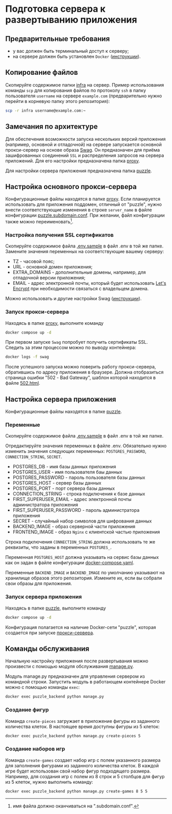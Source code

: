 # Подготовка сервера к развертыванию приложения
## Предварительные требования
- у вас должен быть терминальный доступ к серверу;
- на сервере должен быть установлен `Docker` ([инструкции](https://docs.docker.com/engine/install/)).

## Копирование файлов
Скопируйте содержимое папки [infra](../infra/) на сервер. Пример использования команды `scp` для копирования файлов по протоколу `ssh` в папку пользователя `username` на сервере `example.com` (предварительно нужно перейти в корневую папку этого репозитория):
```bash
scp -r infra username@example.com:~
```

## Замечания по архитектуре

Для обеспечения возможности запуска нескольких версий приложения (например, основной и отладочной) на сервере запускается основной прокси-сервер на основе образа [Swag](https://github.com/linuxserver/docker-swag). Он предназначен для приёма зашифрованных соединений `SSL` и распределения запросов на сервера приложений. Для его настройки предназначена папка [proxy](./proxy/).

Для настройки сервера приложения предназначена папка [puzzle](./puzzle/).


## Настройка основного прокси-сервера

Конфигурационные файлы находятся в папке [proxy](./proxy/).
Если планируется использовать для приложения поддомен, отличный от "puzzle", нужно внести соответствующие изменения в строке `server_name` в файле конфигурации [puzzle.subdomain.conf](proxy/proxy-confs/puzzle.subdomain.conf). При желании, файл конфигурации также можно переименовать[^1].

[^1]: имя файла должно оканчиваться на ".subdomain.conf".

### Настройка получения SSL сертификатов
Скопируйте содержимое файла [.env.sample](proxy/.env.sample) в файл .env в той же папке. Замените значения переменных на соответствующие вашему серверу:
- TZ - часовой пояс;
- URL - основной домен приложения;
- EXTRA_DOMAINS - дополнительные домены, например, для отладочной версии приложения;
- EMAIL - адрес электронной почты, который будет использовать [Let's Encrypt](https://letsencrypt.org/) при необходимости связаться с владельцем домена.

Можно использовать и другие настройки Swag ([инструкции](https://github.com/linuxserver/docker-swag?tab=readme-ov-file#parameters)).

### Запуск прокси-сервера
Находясь в папке [proxy](./proxy/), выполните команду 
```bash
docker compose up -d
```
При первом запуске `Swag` попробует получить сертификаты SSL. Следить за этим процессом можно по выводу контейнера:
```bash
docker logs -f swag
```
После успешного запуска можно поверить работу прокси-сервера, обратившись по адресу приложения в браузере. Должна отобразиться страница ошибки "502 - Bad Gateway", шаблон которой находится в файле [502.html](proxy/static/502.html).

## Настройка сервера приложения

Конфигурационные файлы находятся в папке [puzzle](./puzzle/).

### Переменные
Скопируйте содержимое файла [.env.sample](puzzle/.env.sample) в файл .env в той же папке.

Отредактируйте значения переменных в файле .env. Обязательно нужно изменить значения следующих переменных: `POSTGRES_PASSWORD`, `CONNECTION_STRING`, `SECRET`.

- POSTGRES_DB - имя базы данных приложения
- POSTGRES_USER - имя пользователя баы данных
- POSTGRES_PASSWORD - пароль пользователя базы данных
- POSTGRES_HOST - сервер базы данных
- POSTGRES_PORT - порт сервера базы данных
- CONNECTION_STRING - строка подключения к базе данных
- FIRST_SUPERUSER_EMAIL - адрес электронной почты администратора приложения
- FIRST_SUPERUSER_PASSWORD - пароль администратора приложения
- SECRET - случайный набор символов для шифрования данных
- BACKEND_IMAGE - образ серверной части приложения
- FRONTEND_IMAGE - образ `Nginx` с клиентской частью приложения

Строка подключения `CONNECTION_STRING` должна использовать те же реквизиты, что заданы в переменных `POSTGRES_`.

Переменная `POSTGRES_HOST` должна указывать на сервис базы данных как он задан в файле конфигурации [docker-compose.yaml](puzzle/docker-compose.yaml).

Переменные `BACKEND_IMAGE` и `BACKEND_IMAGE` по умолчанию указывают на хранилище образов этого репозитория. Измените их, если вы собрали свои образы для приложения.

### Запуск сервера приложения
Находясь в папке [puzzle](./puzzle/), выполните команду 
```bash
docker compose up -d
```

Конфигурация полагается на наличие Docker-сети "puzzle", которая создается при запуске [прокси-сервера](#настройка-основного-прокси-сервера).

## Команды обслуживания

Начальную настройку приложения после развертывания можно произвести с помощью модуля обслуживания [manage.py](../backend/manage.py).

Модуль manage.py предназначен для управления сервером из командной строки. Запустить модуль в работающем контейнере Docker можно с помощью команды `exec`:
```bash
docker exec puzzle_backend python manage.py
```

### Создание фигур

Команда `create-pieces` загружает в приложение фигуры из заданного количества клеток. В настоящее время доступны фигуры из 5 клеток:
```bash
docker exec puzzle_backend python manage.py create-pieces 5
```

### Создание наборов игр

Команда `create-games` создает набор игр с полем указанного размера для заполнения фигурами из заданного количества клеток. В каждой игре будет использован свой набор фигур подходящего размера.
Например, для создания игр с полем из 8 строк и 5 столбцов для фигур из 5 клеток, нужно выполнить команду:
```bash
docker exec puzzle_backend python manage.py create-games 8 5 5
```
